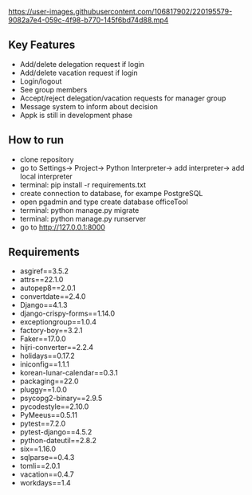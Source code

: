 https://user-images.githubusercontent.com/106817902/220195579-9082a7e4-059c-4f98-b770-145f6bd74d88.mp4


## Key Features

* Add/delete delegation request if login
* Add/delete vacation request if login
* Login/logout
* See group members
* Accept/reject delegation/vacation requests for manager group
* Message system to inform about decision
* Appk is still in development phase


## How to run
* clone repository
* go to Settings-> Project-> Python Interpreter-> add interpreter-> add local interpreter
* terminal: pip install -r requirements.txt
* create connection to database, for exampe PostgreSQL
* open pgadmin and type create database officeTool
* terminal: python manage.py migrate 
* terminal: python manage.py runserver
* go to http://127.0.0.1:8000

## Requirements

* asgiref==3.5.2
* attrs==22.1.0
* autopep8==2.0.1
* convertdate==2.4.0
* Django==4.1.3
* django-crispy-forms==1.14.0
* exceptiongroup==1.0.4
* factory-boy==3.2.1
* Faker==17.0.0
* hijri-converter==2.2.4
* holidays==0.17.2
* iniconfig==1.1.1
* korean-lunar-calendar==0.3.1
* packaging==22.0
* pluggy==1.0.0
* psycopg2-binary==2.9.5
* pycodestyle==2.10.0
* PyMeeus==0.5.11
* pytest==7.2.0
* pytest-django==4.5.2
* python-dateutil==2.8.2
* six==1.16.0
* sqlparse==0.4.3
* tomli==2.0.1
* vacation==0.4.7
* workdays==1.4
